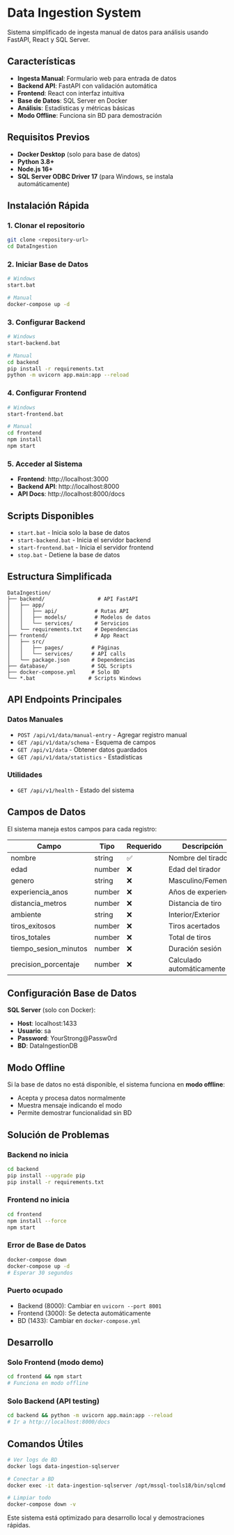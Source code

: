 # Data Ingestion System

Sistema simplificado de ingesta manual de datos para análisis usando FastAPI, React y SQL Server.

## Características

- **Ingesta Manual**: Formulario web para entrada de datos
- **Backend API**: FastAPI con validación automática
- **Frontend**: React con interfaz intuitiva
- **Base de Datos**: SQL Server en Docker
- **Análisis**: Estadísticas y métricas básicas
- **Modo Offline**: Funciona sin BD para demostración

## Requisitos Previos

- **Docker Desktop** (solo para base de datos)
- **Python 3.8+** 
- **Node.js 16+**
- **SQL Server ODBC Driver 17** (para Windows, se instala automáticamente)

## Instalación Rápida

### 1. Clonar el repositorio
```bash
git clone <repository-url>
cd DataIngestion
```

### 2. Iniciar Base de Datos
```bash
# Windows
start.bat

# Manual
docker-compose up -d
```

### 3. Configurar Backend
```bash
# Windows
start-backend.bat

# Manual
cd backend
pip install -r requirements.txt
python -m uvicorn app.main:app --reload
```

### 4. Configurar Frontend
```bash
# Windows  
start-frontend.bat

# Manual
cd frontend
npm install
npm start
```

### 5. Acceder al Sistema
- **Frontend**: http://localhost:3000
- **Backend API**: http://localhost:8000
- **API Docs**: http://localhost:8000/docs

## Scripts Disponibles

- `start.bat` - Inicia solo la base de datos
- `start-backend.bat` - Inicia el servidor backend
- `start-frontend.bat` - Inicia el servidor frontend
- `stop.bat` - Detiene la base de datos

## Estructura Simplificada

```
DataIngestion/
├── backend/                 # API FastAPI
│   ├── app/
│   │   ├── api/            # Rutas API
│   │   ├── models/         # Modelos de datos
│   │   └── services/       # Servicios
│   └── requirements.txt    # Dependencias
├── frontend/               # App React
│   ├── src/
│   │   ├── pages/         # Páginas
│   │   └── services/      # API calls
│   └── package.json       # Dependencias
├── database/              # SQL Scripts
├── docker-compose.yml     # Solo BD
└── *.bat                 # Scripts Windows
```

## API Endpoints Principales

### Datos Manuales
- `POST /api/v1/data/manual-entry` - Agregar registro manual
- `GET /api/v1/data/schema` - Esquema de campos
- `GET /api/v1/data` - Obtener datos guardados
- `GET /api/v1/data/statistics` - Estadísticas

### Utilidades
- `GET /api/v1/health` - Estado del sistema

## Campos de Datos

El sistema maneja estos campos para cada registro:

| Campo | Tipo | Requerido | Descripción |
|-------|------|-----------|-------------|
| nombre | string | ✅ | Nombre del tirador |
| edad | number | ❌ | Edad del tirador |
| genero | string | ❌ | Masculino/Femenino |
| experiencia_anos | number | ❌ | Años de experiencia |
| distancia_metros | number | ❌ | Distancia de tiro |
| ambiente | string | ❌ | Interior/Exterior |
| tiros_exitosos | number | ❌ | Tiros acertados |
| tiros_totales | number | ❌ | Total de tiros |
| tiempo_sesion_minutos | number | ❌ | Duración sesión |
| precision_porcentaje | number | ❌ | Calculado automáticamente |

## Configuración Base de Datos

**SQL Server** (solo con Docker):
- **Host**: localhost:1433
- **Usuario**: sa  
- **Password**: YourStrong@Passw0rd
- **BD**: DataIngestionDB

## Modo Offline

Si la base de datos no está disponible, el sistema funciona en **modo offline**:
- Acepta y procesa datos normalmente
- Muestra mensaje indicando el modo
- Permite demostrar funcionalidad sin BD

## Solución de Problemas

### Backend no inicia
```bash
cd backend
pip install --upgrade pip
pip install -r requirements.txt
```

### Frontend no inicia  
```bash
cd frontend
npm install --force
npm start
```

### Error de Base de Datos
```bash
docker-compose down
docker-compose up -d
# Esperar 30 segundos
```

### Puerto ocupado
- Backend (8000): Cambiar en `uvicorn --port 8001`
- Frontend (3000): Se detecta automáticamente
- BD (1433): Cambiar en `docker-compose.yml`

## Desarrollo

### Solo Frontend (modo demo)
```bash
cd frontend && npm start
# Funciona en modo offline
```

### Solo Backend (API testing)
```bash
cd backend && python -m uvicorn app.main:app --reload
# Ir a http://localhost:8000/docs
```

## Comandos Útiles

```bash
# Ver logs de BD
docker logs data-ingestion-sqlserver

# Conectar a BD
docker exec -it data-ingestion-sqlserver /opt/mssql-tools18/bin/sqlcmd -S localhost -U sa -P YourStrong@Passw0rd -C

# Limpiar todo
docker-compose down -v
```

Este sistema está optimizado para desarrollo local y demostraciones rápidas.
